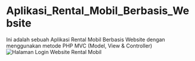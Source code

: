 # Aplikasi_Rental_Mobil_Berbasis_Website
Ini adalah sebuah Aplikasi Rental Mobil Berbasis Website dengan menggunakan metode PHP MVC (Model, View &amp; Controller)
![Halaman Login Website Rental Mobil](https://user-images.githubusercontent.com/71967665/123343345-c9e73a80-d57b-11eb-96e5-a8b2aabd8617.JPG)

